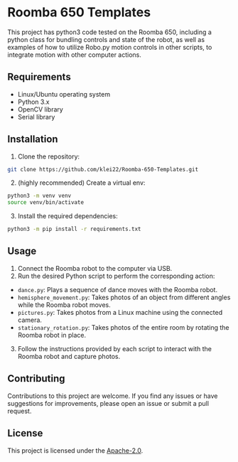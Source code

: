 # Roomba 650 Templates

This project has python3 code tested on the Roomba 650, including a python class
for bundling controls and state of the robot, as well as examples of how to
utilize Robo.py motion controls in other scripts, to integrate motion with other
computer actions.

## Requirements

- Linux/Ubuntu operating system
- Python 3.x
- OpenCV library
- Serial library

## Installation

1. Clone the repository:

```sh
git clone https://github.com/klei22/Roomba-650-Templates.git
```

2. (highly recommended) Create a virtual env:

```sh
python3 -m venv venv
source venv/bin/activate
```

3. Install the required dependencies:

```sh
python3 -m pip install -r requirements.txt
```

## Usage

1. Connect the Roomba robot to the computer via USB.
2. Run the desired Python script to perform the corresponding action:

- `dance.py`: Plays a sequence of dance moves with the Roomba robot.
- `hemisphere_movement.py`: Takes photos of an object from different angles while the Roomba robot moves.
- `pictures.py`: Takes photos from a Linux machine using the connected camera.
- `stationary_rotation.py`: Takes photos of the entire room by rotating the Roomba robot in place.

3. Follow the instructions provided by each script to interact with the Roomba robot and capture photos.

## Contributing

Contributions to this project are welcome. If you find any issues or have suggestions for improvements, please open an issue or submit a pull request.

## License

This project is licensed under the [Apache-2.0](LICENSE).
